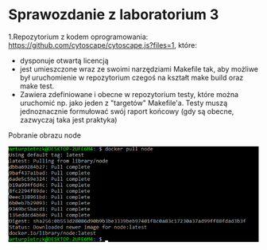 # Sprawozdanie z laboratorium 3

1.Repozytorium z kodem oprogramowania: https://github.com/cytoscape/cytoscape.js?files=1, które:
- dysponuje otwartą licencją
- jest umieszczone wraz ze swoimi narzędziami Makefile tak, aby możliwe był uruchomienie w repozytorium czegoś na kształt make build oraz make test.
- Zawiera zdefiniowane i obecne w repozytorium testy, które można uruchomić np. jako jeden z "targetów" Makefile'a. 
Testy muszą jednoznacznie formułować swój raport końcowy (gdy są obecne, zazwyczaj taka jest praktyka)

Pobranie obrazu node

![Obraz](1.png)
